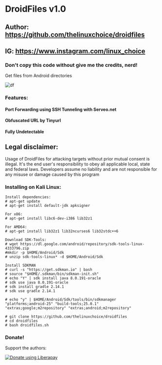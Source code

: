 # DroidFiles v1.0
## Author: https://github.com/thelinuxchoice/droidfiles
## IG: https://www.instagram.com/linux_choice
### Don't copy this code without give me the credits, nerd! 

Get files from Android directories

![df](https://user-images.githubusercontent.com/34893261/49698790-b3408a00-fbaf-11e8-86aa-470e8b2eb519.png)

### Features:
#### Port Forwarding using SSH Tunneling with Serveo.net
#### Obfuscated URL by Tinyurl
#### Fully Undetectable

## Legal disclaimer:

Usage of DroidFiles for attacking targets without prior mutual consent is illegal. It's the end user's responsibility to obey all applicable local, state and federal laws. Developers assume no liability and are not responsible for any misuse or damage caused by this program 


### Installing on Kali Linux:
```
Install dependencies:
# apt-get update
# apt-get install default-jdk apksigner

For x86:
# apt-get install libc6-dev-i386 lib32z1

For AMD64:
# apt-get install lib32z1 lib32ncurses6 lib32stdc++6

Download SDK-Tools:
# wget https://dl.google.com/android/repository/sdk-tools-linux-4333796.zip
#mkdir -p $HOME/Android/Sdk
# unzip sdk-tools-linux* -d $HOME/Android/Sdk

Install SDKMAN
# curl -s "https://get.sdkman.io" | bash
# source "$HOME/.sdkman/bin/sdkman-init.sh"
# echo "Y" | sdk install java 8.0.191-oracle
# sdk use java 8.0.191-oracle
# sdk install gradle 2.14.1
# sdk use gradle 2.14.1

# echo "y" | $HOME/Android/Sdk/tools/bin/sdkmanager "platforms;android-25" "build-tools;25.0.1" "extras;google;m2repository" "extras;android;m2repository"

# git clone https://github.com/thelinuxchoice/droidfiles
# cd droidfiles
# bash droidfiles.sh
```

### Donate!
Support the authors:

<noscript><a href="https://liberapay.com/thelinuxchoice/donate"><img alt="Donate using Liberapay" src="https://liberapay.com/assets/widgets/donate.svg"></a></noscript>
